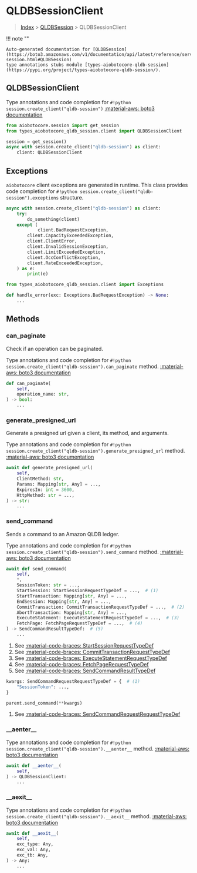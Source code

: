 # QLDBSessionClient

> [Index](../README.md) > [QLDBSession](./README.md) > QLDBSessionClient

!!! note ""

    Auto-generated documentation for [QLDBSession](https://boto3.amazonaws.com/v1/documentation/api/latest/reference/services/qldb-session.html#QLDBSession)
    type annotations stubs module [types-aiobotocore-qldb-session](https://pypi.org/project/types-aiobotocore-qldb-session/).

## QLDBSessionClient

Type annotations and code completion for `#!python session.create_client("qldb-session")`
[:material-aws: boto3 documentation](https://boto3.amazonaws.com/v1/documentation/api/latest/reference/services/qldb-session.html#QLDBSession.Client)

```python title="Usage example"
from aiobotocore.session import get_session
from types_aiobotocore_qldb_session.client import QLDBSessionClient

session = get_session()
async with session.create_client("qldb-session") as client:
    client: QLDBSessionClient
```

## Exceptions


`aiobotocore` client exceptions are generated in runtime.
This class provides code completion for `#!python session.create_client("qldb-session").exceptions` structure.

```python title="Usage example"
async with session.create_client("qldb-session") as client:
    try:
        do_something(client)
    except (
            client.BadRequestException,
        client.CapacityExceededException,
        client.ClientError,
        client.InvalidSessionException,
        client.LimitExceededException,
        client.OccConflictException,
        client.RateExceededException,
    ) as e:
        print(e)
```

```python title="Type checking example"
from types_aiobotocore_qldb_session.client import Exceptions

def handle_error(exc: Exceptions.BadRequestException) -> None:
    ...
```


## Methods


### can\_paginate

Check if an operation can be paginated.

Type annotations and code completion for `#!python session.create_client("qldb-session").can_paginate` method.
[:material-aws: boto3 documentation](https://boto3.amazonaws.com/v1/documentation/api/latest/reference/services/qldb-session.html#QLDBSession.Client.can_paginate)

```python title="Method definition"
def can_paginate(
    self,
    operation_name: str,
) -> bool:
    ...
```


### generate\_presigned\_url

Generate a presigned url given a client, its method, and arguments.

Type annotations and code completion for `#!python session.create_client("qldb-session").generate_presigned_url` method.
[:material-aws: boto3 documentation](https://boto3.amazonaws.com/v1/documentation/api/latest/reference/services/qldb-session.html#QLDBSession.Client.generate_presigned_url)

```python title="Method definition"
await def generate_presigned_url(
    self,
    ClientMethod: str,
    Params: Mapping[str, Any] = ...,
    ExpiresIn: int = 3600,
    HttpMethod: str = ...,
) -> str:
    ...
```


### send\_command

Sends a command to an Amazon QLDB ledger.

Type annotations and code completion for `#!python session.create_client("qldb-session").send_command` method.
[:material-aws: boto3 documentation](https://boto3.amazonaws.com/v1/documentation/api/latest/reference/services/qldb-session.html#QLDBSession.Client.send_command)

```python title="Method definition"
await def send_command(
    self,
    *,
    SessionToken: str = ...,
    StartSession: StartSessionRequestTypeDef = ...,  # (1)
    StartTransaction: Mapping[str, Any] = ...,
    EndSession: Mapping[str, Any] = ...,
    CommitTransaction: CommitTransactionRequestTypeDef = ...,  # (2)
    AbortTransaction: Mapping[str, Any] = ...,
    ExecuteStatement: ExecuteStatementRequestTypeDef = ...,  # (3)
    FetchPage: FetchPageRequestTypeDef = ...,  # (4)
) -> SendCommandResultTypeDef:  # (5)
    ...
```

1. See [:material-code-braces: StartSessionRequestTypeDef](./type_defs.md#startsessionrequesttypedef) 
2. See [:material-code-braces: CommitTransactionRequestTypeDef](./type_defs.md#committransactionrequesttypedef) 
3. See [:material-code-braces: ExecuteStatementRequestTypeDef](./type_defs.md#executestatementrequesttypedef) 
4. See [:material-code-braces: FetchPageRequestTypeDef](./type_defs.md#fetchpagerequesttypedef) 
5. See [:material-code-braces: SendCommandResultTypeDef](./type_defs.md#sendcommandresulttypedef) 


```python title="Usage example with kwargs"
kwargs: SendCommandRequestRequestTypeDef = {  # (1)
    "SessionToken": ...,
}

parent.send_command(**kwargs)
```

1. See [:material-code-braces: SendCommandRequestRequestTypeDef](./type_defs.md#sendcommandrequestrequesttypedef) 

### \_\_aenter\_\_



Type annotations and code completion for `#!python session.create_client("qldb-session").__aenter__` method.
[:material-aws: boto3 documentation](https://boto3.amazonaws.com/v1/documentation/api/latest/reference/services/qldb-session.html#QLDBSession.Client.__aenter__)

```python title="Method definition"
await def __aenter__(
    self,
) -> QLDBSessionClient:
    ...
```


### \_\_aexit\_\_



Type annotations and code completion for `#!python session.create_client("qldb-session").__aexit__` method.
[:material-aws: boto3 documentation](https://boto3.amazonaws.com/v1/documentation/api/latest/reference/services/qldb-session.html#QLDBSession.Client.__aexit__)

```python title="Method definition"
await def __aexit__(
    self,
    exc_type: Any,
    exc_val: Any,
    exc_tb: Any,
) -> Any:
    ...
```





